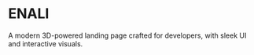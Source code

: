 # ENALI
A modern 3D-powered landing page crafted for developers, with sleek UI and interactive visuals.
